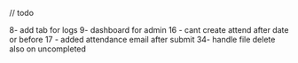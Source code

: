 // todo
<!-- 5- finical account can edit attend ,get report and edit the account same as admin -->
<!-- 14 - finical account can pay dutyReward (status: paid, not paid) table for payment(account will be for each date for all users in this date) -->
<!-- 32 -  (employee temp && employee bank  -> center id or date for all center (filter date and center) -->
<!-- 31 - employee bank details -->
8- add tab for logs
9- dashboard for admin
16 - cant create attend after date or before
17 - added attendance email after submit
34- handle file delete also on uncompleted
<!-- 33 - if no centers this will give me errors in register handle this -->
<!-- 35 - add redirect on home page -->
<!-- 36 - middleware for security -->
<!-- $2b$10$UsY5bEAErH9PGymKdqDl..YGWnhN61cku9lMqRIvK6s8y.D3Hc38K   -->
<!-- Moe@#01022923659 -->
<!-- 21 - .gov .ae emails not accepted -->
<!-- 22 - bank name ex (ADIB,) -->
<!-- 25 - any image will be documents (except personal photo) -->
<!-- 26 - redirect user to reset password with token for his email(generate new reset password token) -->
<!-- 27 - Maybe add dashboard to the employee -->
<!-- 28 - Profile ui -->
<!-- 30 - add info(to ask user to upload his attendance documents -(arabic and english) -->
<!-- 29 - Signature -->
